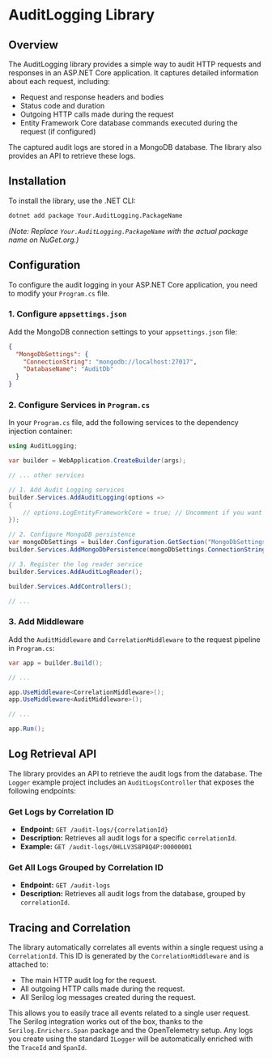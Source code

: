 # AuditLogging Library

## Overview

The AuditLogging library provides a simple way to audit HTTP requests and responses in an ASP.NET Core application. It captures detailed information about each request, including:

-   Request and response headers and bodies
-   Status code and duration
-   Outgoing HTTP calls made during the request
-   Entity Framework Core database commands executed during the request (if configured)

The captured audit logs are stored in a MongoDB database. The library also provides an API to retrieve these logs.

## Installation

To install the library, use the .NET CLI:

```bash
dotnet add package Your.AuditLogging.PackageName
```

*(Note: Replace `Your.AuditLogging.PackageName` with the actual package name on NuGet.org.)*

## Configuration

To configure the audit logging in your ASP.NET Core application, you need to modify your `Program.cs` file.

### 1. Configure `appsettings.json`

Add the MongoDB connection settings to your `appsettings.json` file:

```json
{
  "MongoDbSettings": {
    "ConnectionString": "mongodb://localhost:27017",
    "DatabaseName": "AuditDb"
  }
}
```

### 2. Configure Services in `Program.cs`

In your `Program.cs` file, add the following services to the dependency injection container:

```csharp
using AuditLogging;

var builder = WebApplication.CreateBuilder(args);

// ... other services

// 1. Add Audit Logging services
builder.Services.AddAuditLogging(options =>
{
    // options.LogEntityFrameworkCore = true; // Uncomment if you want to log EF Core commands
});

// 2. Configure MongoDB persistence
var mongoDbSettings = builder.Configuration.GetSection("MongoDbSettings").Get<MongoDbSettings>();
builder.Services.AddMongoDbPersistence(mongoDbSettings.ConnectionString, mongoDbSettings.DatabaseName);

// 3. Register the log reader service
builder.Services.AddAuditLogReader();

builder.Services.AddControllers();

// ...
```

### 3. Add Middleware

Add the `AuditMiddleware` and `CorrelationMiddleware` to the request pipeline in `Program.cs`:

```csharp
var app = builder.Build();

// ...

app.UseMiddleware<CorrelationMiddleware>();
app.UseMiddleware<AuditMiddleware>();

// ...

app.Run();
```

## Log Retrieval API

The library provides an API to retrieve the audit logs from the database. The `Logger` example project includes an `AuditLogsController` that exposes the following endpoints:

### Get Logs by Correlation ID

-   **Endpoint:** `GET /audit-logs/{correlationId}`
-   **Description:** Retrieves all audit logs for a specific `correlationId`.
-   **Example:** `GET /audit-logs/0HLLV3S8P8Q4P:00000001`

### Get All Logs Grouped by Correlation ID

-   **Endpoint:** `GET /audit-logs`
-   **Description:** Retrieves all audit logs from the database, grouped by `correlationId`.

## Tracing and Correlation

The library automatically correlates all events within a single request using a `CorrelationId`. This ID is generated by the `CorrelationMiddleware` and is attached to:

-   The main HTTP audit log for the request.
-   All outgoing HTTP calls made during the request.
-   All Serilog log messages created during the request.

This allows you to easily trace all events related to a single user request. The Serilog integration works out of the box, thanks to the `Serilog.Enrichers.Span` package and the OpenTelemetry setup. Any logs you create using the standard `ILogger` will be automatically enriched with the `TraceId` and `SpanId`.
